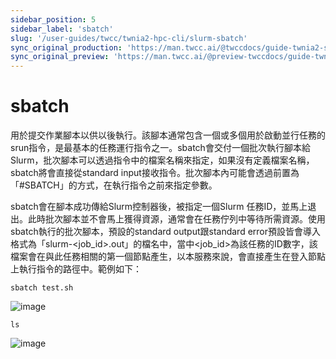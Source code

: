 ```yaml
---
sidebar_position: 5
sidebar_label: 'sbatch'
slug: '/user-guides/twcc/twnia2-hpc-cli/slurm-sbatch'
sync_original_production: 'https://man.twcc.ai/@twccdocs/guide-twnia2-sbatch-zh' 
sync_original_preview: 'https://man.twcc.ai/@preview-twccdocs/guide-twnia2-sbatch-zh'
---
```


# sbatch

用於提交作業腳本以供以後執行。該腳本通常包含一個或多個用於啟動並行任務的srun指令，是最基本的任務運行指令之一。sbatch會交付一個批次執行腳本給Slurm，批次腳本可以透過指令中的檔案名稱來指定，如果沒有定義檔案名稱，sbatch將會直接從standard input接收指令。批次腳本內可能會透過前置為「#SBATCH」的方式，在執行指令之前來指定參數。

sbatch會在腳本成功傳給Slurm控制器後，被指定一個Slurm 任務ID，並馬上退出。此時批次腳本並不會馬上獲得資源，通常會在任務佇列中等待所需資源。使用sbatch執行的批次腳本，預設的standard output跟standard error預設皆會導入格式為「slurm-<job_id>.out」的檔名中，當中<job_id>為該任務的ID數字，該檔案會在與此任務相關的第一個節點產生，以本服務來說，會直接產生在登入節點上執行指令的路徑中。範例如下：



```   
sbatch test.sh 
```
![image](https://user-images.githubusercontent.com/109254397/184574690-fa98900d-c646-4571-a5b4-5fc74ae8fc2e.png)
```
ls
```
![image](https://user-images.githubusercontent.com/109254397/184574704-722af072-3e56-4719-a335-f3b3a45de0fc.png)

